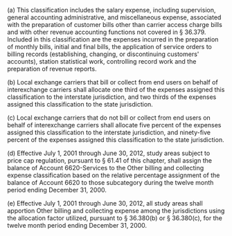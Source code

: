 (a) This classification includes the salary expense, including supervision, general accounting administrative, and miscellaneous expense, associated with the preparation of customer bills other than carrier access charge bills and with other revenue accounting functions not covered in § 36.379. Included in this classification are the expenses incurred in the preparation of monthly bills, initial and final bills, the application of service orders to billing records (establishing, changing, or discontinuing customers' accounts), station statistical work, controlling record work and the preparation of revenue reports.
                

(b) Local exchange carriers that bill or collect from end users on behalf of interexchange carriers shall allocate one third of the expenses assigned this classification to the interstate jurisdiction, and two thirds of the expenses assigned this classification to the state jurisdiction.

(c) Local exchange carriers that do not bill or collect from end users on behalf of interexchange carriers shall allocate five percent of the expenses assigned this classification to the interstate jurisdiction, and ninety-five percent of the expenses assigned this classification to the state jurisdiction.

(d) Effective July 1, 2001 through June 30, 2012, study areas subject to price cap regulation, pursuant to § 61.41 of this chapter, shall assign the balance of Account 6620-Services to the Other billing and collecting expense classification based on the relative percentage assignment of the balance of Account 6620 to those subcategory during the twelve month period ending December 31, 2000.

(e) Effective July 1, 2001 through June 30, 2012, all study areas shall apportion Other billing and collecting expense among the jurisdictions using the allocation factor utilized, pursuant to § 36.380(b) or § 36.380(c), for the twelve month period ending December 31, 2000.

